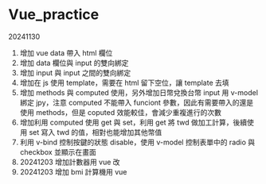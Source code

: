 # Vue_practice

20241130

1. 增加 vue data 帶入 html 欄位
2. 增加 data 欄位與 input 的雙向綁定
3. 增加 input 與 input 之間的雙向綁定
4. 增加在 js 使用 template，需要在 html 留下空位，讓 template 去填
5. 增加 methods 與 computed 使用，另外增加日幣兌換台幣 input 用 v-model 綁定 jpy，注意 computed 不能帶入 funciont 參數，因此有需要帶入的還是使用 methods，但是 coputed 效能較佳，會減少重複進行的次數
6. 增加利用 computed 使用 get 與 set，利用 get 將 twd 做加工計算，後續使用 set 寫入 twd 的值，相對也能增加其他幣值
7. 利用 v-bind 控制按鍵的狀態 disable，使用 v-model 控制表單中的 radio 與 checkbox 並顯示在畫面
8. 20241203 增加計數器用 vue 改
9. 20241203 增加 bmi 計算機用 vue
